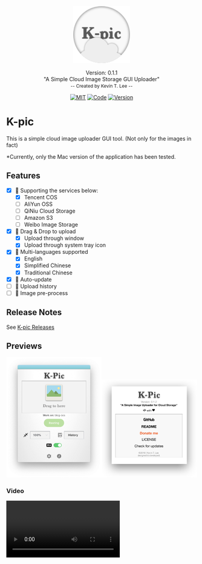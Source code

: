 <div align="center"><img style="display:inline-block" width='150' src="./assets/logo.png"/><p>
    <span style="font-size: 14px">Version: 0.1.1</span><br>
    <span>"A Simple Cloud Image Storage GUI Uploader"</span><br>
    <span style="font-size: 12px;color= #95dafc">-- Created by <a>Kevin T. Lee</a> --</span>
    </p>
    <a href="./LICENSE"><img alt="MIT" src="https://img.shields.io/github/license/mashape/apistatus.svg?&url=LICENSE&longCache=true&style=for-the-badge"></a>
        <a href="http://lidengju.com"><img alt="Code" src="https://img.shields.io/badge/Code%20with-Love-red.svg?longCache=true&style=for-the-badge"></a>
    <a href="https://github.com/kevinleeex/K-pic/releases"><img alt="Version" src="https://img.shields.io/badge/Version-0.1.0-blue.svg?longCache=true&style=for-the-badge"></a>
</div>



# K-pic

This is a simple cloud image uploader GUI tool. (Not only for the images in fact)

*Currently, only the Mac version of the application has been tested.

## Features

- [x] 🍞 Supporting the services below:
   - [x] Tencent COS
   - [ ] AliYun OSS
   - [ ] QiNiu Cloud Storage
   - [ ] Amazon S3
   - [ ] Weibo Image Storage 
- [x] 🍔 Drag & Drop to upload
  - [x] Upload through window
  - [x] Upload through system tray icon
- [x] 🍟 Multi-languages supported 
  - [x] English
  - [x] Simplified Chinese
  - [x] Traditional Chinese
- [x] 🍕 Auto-update
- [ ] 🥪 Upload history
- [ ] 🍜 Image pre-process

## Release Notes

See [K-pic Releases](https://github.com/kevinleeex/K-pic/releases)

## Previews
<img style="display:inline-block" width='50%' src="./assets/k-pic_main.png"/><img style="display:inline-block" width='50%' src="./assets/k-pic_setting.png">

### Video
<video src="https://github.com/kevinleeex/K-pic/blob/master/assets/k-pic_demo.mp4"/>

## Getting Started

The following instructions will guide you to employ the project and to run on your own system.

### Prerequisites

The following softwares you should installed before build the project.

- node.js
- npm (or yarn)

### Installation

Clone the project.

```shell
cd path-to-dir
git clone https://github.com/kevinleeex/K-pic.git
```

Install the dependencies.

```shell
npm install
or
yarn install
```

> yarn command is recommended as you could use ``` yarn autoclean``` to reduce the size of the package.

### Deployment

Run the app with development mode.

```shell
npm run dev
or
yarn run dev
```

Build the project for cross-platform.

```bash
npm run build:all  # build for cross-platform
npm run build  # build for current platform
npm run build:win  # build for windows
npm run build:linux  # build for linux
npm run build:dir  # fast build a app in directory
# [npm] above can be replaced with [yarn].
```

Release the app you build.

> Before this operation, you should set the GitHub Token ```GH_TOKEN``` for getting access to your repository.

```shell
npm run build:rmac  # release mac version app
```

## Powered By

- [Electron](https://electronjs.org/) - The cross-platform desktop application building tool with web development techs.
- [Vue.js](https://vuejs.org/) - The Progressive JavaScript Framework.
- [Electron-Vue](https://github.com/SimulatedGREG/electron-vue) - The boilerplate for making electron applications built with vue.
- [Vue-CLI](https://cli.vuejs.org/) - Standard Tooling for Vue.js Development.
- [Electron-json-storage](https://github.com/electron-userland/electron-json-storage) - Easily write and read user settings in Electron apps.
- [Vue Router](https://router.vuejs.org/) - Vue Router is the official router for [Vue.js](http://vuejs.org/)
- [Vuex](https://vuex.vuejs.org/) - Vuex is a state management pattern + library for Vue.js applications.
- [Element-UI](https://element.eleme.io/) - A Desktop UI Library.

I would like to extend my sincere gratitude to the authors and contributors of the open source libraries above.

## Support me

If this project helps you, you can support me to do better.  
<a href="https://paypal.me/kevinleeex"><img alt="Coffee" src="https://img.shields.io/badge/PayPal_me_a-Coffee-7A501E.svg?longCache=true&style=for-the-badge"></a>

Or click <a href="http://lidengju.com/donate">Donete me</a> with Wechat or Alipay

## TO-DO

- [ ] Form validation
- [ ] Support more services
- [ ] Image pre-process
- [ ] History management
- [ ] Touch bar support on Mac

## License

Copyright © 2018 [Kevin T. Lee](http://lidengju.com). All rights reserved. 

The project is licensed under the MIT license. See [LICENSE](./LICENSE) for more details.

